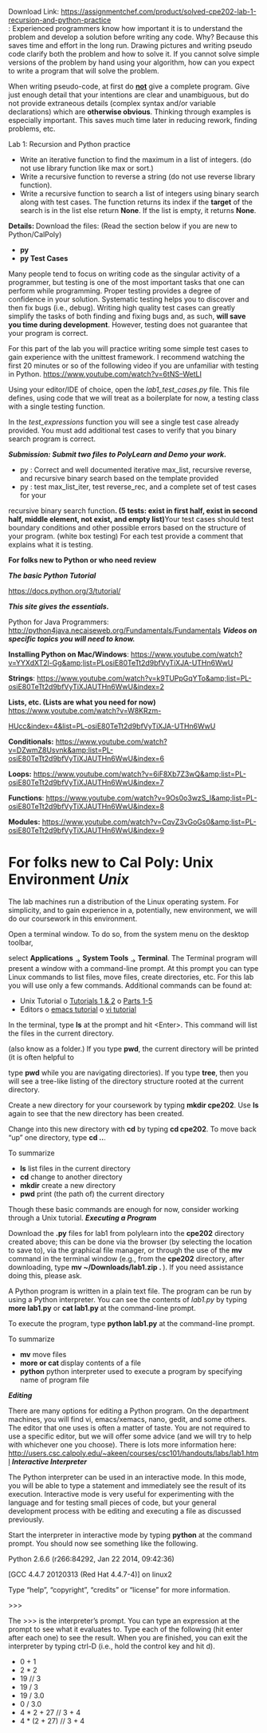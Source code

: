 Download Link: https://assignmentchef.com/product/solved-cpe202-lab-1-recursion-and-python-practice
<br>
: Experienced programmers know how important it is to understand the problem and develop a solution before writing any code.  Why?  Because this saves time and effort in the long run.  Drawing pictures and writing pseudo code clarify both the problem and how to solve it.  If you cannot solve simple versions of the problem by hand using your algorithm, how can you expect to write a program that will solve the problem.

When writing pseudo-code, at first do <strong><u>not</u></strong> give a complete program. Give just enough detail that your intentions are clear and unambiguous, but do not provide extraneous details (complex syntax and/or variable declarations) which are <strong>otherwise obvious</strong>.  Thinking through examples is especially important.  This saves much time later in reducing rework, finding problems, etc.

Lab 1: Recursion and Python practice

<ul>

 <li>Write an iterative function to find the maximum in a list of integers. (do not use library function like max or sort.)</li>

 <li>Write a recursive function to reverse a string (do not use reverse library function).</li>

 <li>Write a recursive function to search a list of integers using binary search along with test cases. The function returns its index if the <strong>target</strong> of the search is in the list else return <strong>None</strong>. If the list is empty, it returns <strong>None</strong>.</li>

</ul>

<strong>Details: </strong>Download the files:  (Read the section below if you are new to Python/CalPoly)

<ul>

 <li><strong>py </strong></li>

 <li><strong>py </strong><strong>Test Cases </strong></li>

</ul>

Many people tend to focus on writing code as the singular activity of a programmer, but testing is one of the most important tasks that one can perform while programming. Proper testing provides a degree of confidence in your solution.  Systematic testing helps you to discover and then fix bugs (i.e., debug). Writing high quality test cases can greatly simplify the tasks of both finding and fixing bugs and, as such, <strong>will save you time during development</strong>.  However, testing does not guarantee that your program is correct.

For this part of the lab you will practice writing some simple test cases to gain experience with the unittest framework.  I recommend watching the first 20 minutes or so of the following video if you are unfamiliar with testing in Python.   <a href="https://www.youtube.com/watch?v=6tNS--WetLI">https://www.youtube.com/watch?v=6tNS–WetLI</a>

Using your editor/IDE of choice, open the <em>lab1_test_cases.py</em> file. This file defines, using code that we will treat as a boilerplate for now, a testing class with a single testing function.

In the <em>test_expressions</em> function you will see a single test case already provided. You must add additional test cases to verify that you binary search program is correct.

<strong><em>Submission: Submit two files to PolyLearn and Demo your work. </em></strong>

<ul>

 <li>py : Correct and well documented iterative max_list, recursive reverse, and recursive binary search based on the template provided</li>

 <li>py : test max_list_iter, test reverse_rec, and a complete set of test cases for your</li>

</ul>

recursive binary search function<strong>. (5 tests: exist in first half, exist in second half, middle element, not exist, and empty list)</strong>Your test cases should test boundary conditions and other possible errors based on the structure of your program.  (white box testing)  For each test provide a comment that explains what it is testing.

<strong>For folks new to Python or who need review </strong>

<strong><em>The basic Python Tutorial  </em></strong>

<a href="https://docs.python.org/3/tutorial/">https://docs.python.org/3/tutorial/</a>

<strong><em>This site gives the essentials. </em></strong>

Python for Java Programmers: <a href="http://python4java.necaiseweb.org/Fundamentals/Fundamentals">http://python4java.necaiseweb.org/Fundamentals/Fundamentals</a>  <strong><em>Videos on specific topics you will need to know. </em></strong>

<strong>Installing Python on Mac/Windows</strong>:   <a href="https://www.youtube.com/watch?v=YYXdXT2l-Gg&amp;list=PL-osiE80TeTt2d9bfVyTiXJA-UTHn6WwU">https://www.youtube.com/watch?v=YYXdXT2l-Gg&amp;list=PL</a><a href="https://www.youtube.com/watch?v=YYXdXT2l-Gg&amp;list=PL-osiE80TeTt2d9bfVyTiXJA-UTHn6WwU">osiE80TeTt2d9bfVyTiXJA-UTHn6WwU</a>

<strong>Strings</strong>:  <a href="https://www.youtube.com/watch?v=k9TUPpGqYTo&amp;list=PL-osiE80TeTt2d9bfVyTiXJA-UTHn6WwU&amp;index=2">https://www.youtube.com/watch?v=k9TUPpGqYTo&amp;list=PL-osiE80TeTt2d9bfVyTiXJA</a><a href="https://www.youtube.com/watch?v=k9TUPpGqYTo&amp;list=PL-osiE80TeTt2d9bfVyTiXJA-UTHn6WwU&amp;index=2">UTHn6WwU&amp;index=2</a>

<strong>Lists, etc.  (Lists are what you need for now)</strong> <a href="https://www.youtube.com/watch?v=W8KRzm-HUcc&amp;index=4&amp;list=PL-osiE80TeTt2d9bfVyTiXJA-UTHn6WwU">https://www.youtube.com/watch?v=W8KRzm-</a>

<a href="https://www.youtube.com/watch?v=W8KRzm-HUcc&amp;index=4&amp;list=PL-osiE80TeTt2d9bfVyTiXJA-UTHn6WwU">HUcc&amp;index=4&amp;list=PL-osiE80TeTt2d9bfVyTiXJA-UTHn6WwU</a>

<strong>Conditionals:</strong>  <a href="https://www.youtube.com/watch?v=DZwmZ8Usvnk&amp;list=PL-osiE80TeTt2d9bfVyTiXJA-UTHn6WwU&amp;index=6">https://www.youtube.com/watch?v=DZwmZ8Usvnk&amp;list=PL-osiE80TeTt2d9bfVyTiXJA</a><a href="https://www.youtube.com/watch?v=DZwmZ8Usvnk&amp;list=PL-osiE80TeTt2d9bfVyTiXJA-UTHn6WwU&amp;index=6">UTHn6WwU&amp;index=6</a>

<strong>Loops:</strong> <a href="https://www.youtube.com/watch?v=6iF8Xb7Z3wQ&amp;list=PL-osiE80TeTt2d9bfVyTiXJA-UTHn6WwU&amp;index=7">https://www.youtube.com/watch?v=6iF8Xb7Z3wQ&amp;list=PL-osiE80TeTt2d9bfVyTiXJA</a><a href="https://www.youtube.com/watch?v=6iF8Xb7Z3wQ&amp;list=PL-osiE80TeTt2d9bfVyTiXJA-UTHn6WwU&amp;index=7">UTHn6WwU&amp;index=7</a>

<strong>Functions</strong>:  <a href="https://www.youtube.com/watch?v=9Os0o3wzS_I&amp;list=PL-osiE80TeTt2d9bfVyTiXJA-UTHn6WwU&amp;index=8">https://www.youtube.com/watch?v=9Os0o3wzS_I&amp;list=PL-osiE80TeTt2d9bfVyTiXJA</a><a href="https://www.youtube.com/watch?v=9Os0o3wzS_I&amp;list=PL-osiE80TeTt2d9bfVyTiXJA-UTHn6WwU&amp;index=8">UTHn6WwU&amp;index=8</a>

<strong>Modules:</strong> <a href="https://www.youtube.com/watch?v=CqvZ3vGoGs0&amp;list=PL-osiE80TeTt2d9bfVyTiXJA-UTHn6WwU&amp;index=9">https://www.youtube.com/watch?v=CqvZ3vGoGs0&amp;list=PL-osiE80TeTt2d9bfVyTiXJA</a><a href="https://www.youtube.com/watch?v=CqvZ3vGoGs0&amp;list=PL-osiE80TeTt2d9bfVyTiXJA-UTHn6WwU&amp;index=9">UTHn6WwU&amp;index=9</a>

<h1>For folks new to Cal Poly: Unix Environment <em>Unix </em></h1>

The lab machines run a distribution of the Linux operating system. For simplicity, and to gain experience in a, potentially, new environment, we will do our coursework in this environment.

Open a terminal window. To do so, from the system menu on the desktop toolbar,

select <strong>Applications</strong> <sub>→</sub> <strong>System Tools</strong> <sub>→</sub> <strong>Terminal</strong>. The Terminal program will present a window with a command-line prompt. At this prompt you can type Linux commands to list files, move files, create directories, etc. For this lab you will use only a few commands. Additional commands can be found at:

<ul>

 <li>Unix Tutorial o <a href="http://www.ee.surrey.ac.uk/Teaching/Unix/">Tutorials 1 &amp; 2</a> o         <a href="http://people.ischool.berkeley.edu/%7Ekevin/unix-tutorial/toc.html">Parts 1-5</a></li>

 <li>Editors o <a href="http://xahlee.org/emacs/emacs.html">emacs tutorial</a> o <a href="http://www.unix-manuals.com/tutorials/vi/vi-in-10-1.html">vi tutorial</a></li>

</ul>

In the terminal, type <strong>ls</strong> at the prompt and hit &lt;Enter&gt;. This command will list the files in the current directory.

(also know as a folder.) If you type <strong>pwd</strong>, the current directory will be printed (it is often helpful to

type <strong>pwd</strong> while you are navigating directories). If you type <strong>tree</strong>, then you will see a tree-like listing of the directory structure rooted at the current directory.

Create a new directory for your coursework by typing <strong>mkdir cpe202</strong>. Use <strong>ls</strong> again to see that the new directory has been created.

Change into this new directory with <strong>cd</strong> by typing <strong>cd cpe202</strong>. To move back “up” one directory, type <strong>cd ..</strong>.

To summarize

<ul>

 <li><strong>ls</strong> list files in the current directory</li>

 <li><strong>cd</strong> change to another directory</li>

 <li><strong>mkdir</strong> create a new directory</li>

 <li><strong>pwd</strong> print (the path of) the current directory</li>

</ul>

Though these basic commands are enough for now, consider working through a Unix tutorial. <strong><em>Executing a Program </em></strong>

Download the <strong>.py</strong> files for lab1 from polylearn into the <strong>cpe202</strong> directory created above; this can be done via the browser (by selecting the location to save to), via the graphical file manager, or through the use of the <strong>mv </strong>command in the terminal window (e.g., from the <strong>cpe202</strong> directory, after downloading,  type <strong>mv ~/Downloads/lab1.zip . </strong>). If you need assistance doing this, please ask.




A Python program is written in a plain text file. The program can be run by using a Python interpreter. You can see the contents of <em>lab1.py</em> by typing       <strong>more lab1.py</strong> or   <strong>cat lab1.py </strong>           at the command-line prompt.

To execute the program, type             <strong>python  lab1.py</strong>          at the command-line prompt.

To summarize

<ul>

 <li><strong>mv</strong> move files</li>

 <li><strong>more or cat </strong>display contents of a file</li>

 <li><strong>python</strong> python interpreter used to execute a program by specifying name of program file</li>

</ul>

<strong><em>Editing </em></strong>

There are many options for editing a Python program. On the department machines, you will find vi, emacs/xemacs, nano, gedit, and some others. The editor that one uses is often a matter of taste. You are not required to use a specific editor, but we will offer some advice (and we will try to help with whichever one you choose).  There is lots more information here:  <a href="http://users.csc.calpoly.edu/%7Eakeen/courses/csc101/handouts/labs/lab1.html">http://users.csc.calpoly.edu/~akeen/courses/csc101/handouts/labs/lab1.html</a>  <strong><em>Interactive Interpreter </em></strong>

The Python interpreter can be used in an interactive mode. In this mode, you will be able to type a statement and immediately see the result of its execution. Interactive mode is very useful for experimenting with the language and for testing small pieces of code, but your general development process with be editing and executing a file as discussed previously.

Start the interpreter in interactive mode by typing <strong>python</strong> at the command prompt. You should now see something like the following.

Python 2.6.6 (r266:84292, Jan 22 2014, 09:42:36)

[GCC 4.4.7 20120313 (Red Hat 4.4.7-4)] on linux2

Type “help”, “copyright”, “credits” or “license” for more information.

&gt;&gt;&gt;

The &gt;&gt;&gt; is the interpreter’s prompt. You can type an expression at the prompt to see what it evaluates to. Type each of the following (hit enter after each one) to see the result. When you are finished, you can exit the interpreter by typing ctrl-D (i.e., hold the control key and hit d).

<ul>

 <li>0 + 1</li>

 <li>2 * 2</li>

 <li>19 // 3</li>

 <li>19 / 3</li>

 <li>19 / 3.0</li>

 <li>0 / 3.0</li>

 <li>4 * 2 + 27 // 3 + 4</li>

 <li>4 * (2 + 27) // 3 + 4</li>

</ul>